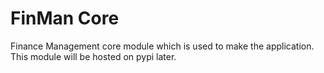 <title>FinMan Core</title>

<h1>FinMan Core</h1>

Finance Management core module which is used to make the application. This module will be hosted on pypi later.
